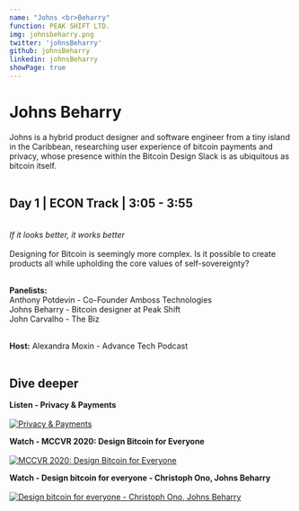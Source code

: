 ```yaml
---
name: "Johns <br>Beharry"
function: PEAK SHIFT LTD.
img: johnsbeharry.png
twitter: 'johnsBeharry'
github: johnsBeharry
linkedin: johnsBeharry
showPage: true
---
```


# Johns Beharry
 
Johns is a hybrid product designer and software engineer from a tiny island in the Caribbean, researching user experience of bitcoin payments and privacy, whose presence within the Bitcoin Design Slack is as ubiquitous as bitcoin itself. 
<br><br>

## Day 1 | ECON Track | 3:05 - 3:55
<br>
<i>If it looks better, it works better</i><br><br>
Designing for Bitcoin is seemingly more complex. Is it possible to create products all while upholding the core values of self-sovereignty? <br><br>

<b>Panelists:</b><br>
Anthony Potdevin - Co-Founder Amboss Technologies <br>
Johns Beharry - Bitcoin designer at Peak Shift<br>
John Carvalho - The Biz <br><br>

<b>Host:</b> Alexandra Moxin - Advance Tech Podcast
<br><br>

## Dive deeper


<div class="grid grid-cols-1 md:grid-cols-2 gap-5">
<div class="p-3 my-2">

**Listen - Privacy & Payments** <br><br>
[ ![Privacy & Payments](/2021/content/johns_advancing.png)](https://podcast.advancingbitcoin.com/1450198/6612919-privacy-payments-with-johns-beharry/)
</div>

<div class="p-3 my-2">

**Watch - MCCVR 2020: Design Bitcoin for Everyone** <br><br>
[ ![MCCVR 2020: Design Bitcoin for Everyone](/2021/content/johns_mccvr.png)](https://www.youtube.com/watch?v=n2auo8bGKm0/)
</div>

<div class="p-3 my-2">

**Watch - Design bitcoin for everyone - Christoph Ono, Johns Beharry** <br><br>
[ ![Design bitcoin for everyone - Christoph Ono, Johns Beharry](/2021/content/johns_design.png)](https://www.youtube.com/watch?v=Z6R15IQB1LI/)
</div>

</div>

<br>


